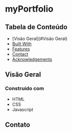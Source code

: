 # myPortfolio

## Tabela de Conteúdo

- [Visão Geral](#Visão Geral)
- [Built With](#built-with)
- [Features](#features)
- [Contact](#contact)
- [Acknowledgements](#acknowledgements)

## Visão Geral

<!-- TODO: Add a screenshot of the live project.
    1. Link to a 'live demo.'
    2. Describe your overall experience in a couple of sentences.
    3. List a few specific technical things that you learned or improved on.
    4. Share any other tips or guidance for others attempting this or something similar.
 -->

### Construído com
- HTML 
- CSS
- Javascript


## Contato

<!-- TODO: Include icons and links to your RELEVANT, PROFESSIONAL 'DEV-ORIENTED' social media. LinkedIn and dev.to are minimum. -->

